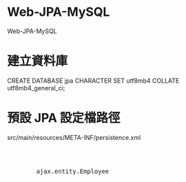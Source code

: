# Web-JPA-MySQL
Web-JPA-MySQL


# 建立資料庫
CREATE DATABASE jpa CHARACTER SET utf8mb4 COLLATE utf8mb4_general_ci;

# 預設 JPA 設定檔路徑
src/main/resources/META-INF/persistence.xml
<pre>
<?xml version="1.0" encoding="UTF-8"?>
<persistence version="1.0" xmlns="http://java.sun.com/xml/ns/persistence" xmlns:xsi="http://www.w3.org/2001/XMLSchema-instance" xsi:schemaLocation="http://java.sun.com/xml/ns/persistence  http://java.sun.com/xml/ns/persistence/persistence_1_0.xsd">
    <persistence-unit name="demo" transaction-type="RESOURCE_LOCAL">
        <class>ajax.entity.Employee</class>
        <!--這個元素指定是否排除未在配置文件中明確列出的實體類。如果設置為false（默認值），則未在persistence.xml中明確列出的實體類也會被JPA管理器自動掃描並添加到持久化單元中。-->
        <!--<exclude-unlisted-classes>false</exclude-unlisted-classes>-->
        <properties>
            <property name="openjpa.jdbc.SynchronizeMappings" value="buildSchema(ForeignKeys=true)"/>
            <property name="javax.persistence.jdbc.driver" value="com.mysql.cj.jdbc.Driver"/>
            <property name="javax.persistence.jdbc.url" value="jdbc:mysql://localhost:3306/jpa?useSSL=false&amp;serverTimezone=Asia/Taipei"/>
            <property name="javax.persistence.jdbc.user" value="root"/>
            <property name="javax.persistence.jdbc.password" value="12345678"/>
            <property name="eclipselink.ddl-generation" value="create-or-extend-tables"/>
        </properties>
    </persistence-unit>
</persistence>
</pre>
